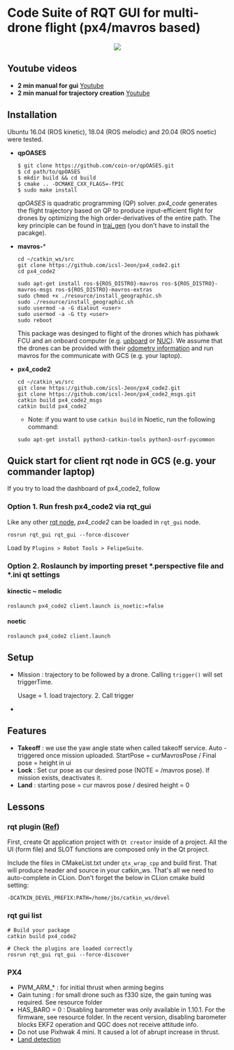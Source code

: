 # Code Suite of RQT GUI for multi-drone flight (px4/mavros based)


<p align = "center">
<img src= "https://github.com/icsl-Jeon/px4_code2/blob/master/img/intro.gif">
</p> 

## Youtube videos 

* **2 min manual for gui** [Youtube](https://www.youtube.com/watch?v=-kpmBBiJndk&t=51s)
* **2 min manual for trajectory creation** [Youtube](https://www.youtube.com/watch?v=-kpmBBiJndk&t=51s)


## Installation 

Ubuntu 16.04 (ROS kinetic), 18.04 (ROS melodic) and 20.04 (ROS noetic) were tested. 
  

* **qpOASES**

  ```
  $ git clone https://github.com/coin-or/qpOASES.git
  $ cd path/to/qpOASES
  $ mkdir build && cd build
  $ cmake .. -DCMAKE_CXX_FLAGS=-fPIC
  $ sudo make install
  ```
  *qpOASES* is quadratic programming (QP) solver. *px4_code* generates the flight trajectory based on QP to produce input-efficient flight for drones by optimizing the high order-derivatives of the entire path. The key principle can be found in [traj_gen](https://github.com/icsl-Jeon/traj_gen) (you don't have to install the pacakge).   
  

* **mavros-***
  ```
  cd ~/catkin_ws/src
  git clone https://github.com/icsl-Jeon/px4_code2.git
  cd px4_code2
  ```
  ```
  sudo apt-get install ros-${ROS_DISTRO}-mavros ros-${ROS_DISTRO}-mavros-msgs ros-${ROS_DISTRO}-mavros-extras 
  sudo chmod +x ./resource/install_geographic.sh 
  sudo ./resource/install_geographic.sh
  sudo usermod -a -G dialout <user>
  sudo usermod -a -G tty <user>
  sudo reboot
  ```
  This package was desinged to flight of the drones which has pixhawk FCU and an onboard computer (e.g. [upboard](https://up-board.org/) or [NUC](https://www.amazon.com/intel-nuc8i7/s?k=intel+nuc8i7&page=2)). We assume that the drones can be provided with their [odometry information](https://github.com/icsl-Jeon/px4_code2/blob/master/README.md#Setup) and run mavros for the communicate with GCS (e.g. your laptop).           
  
* **px4_code2**
  ```
  cd ~/catkin_ws/src
  git clone https://github.com/icsl-Jeon/px4_code2.git
  git clone https://github.com/icsl-Jeon/px4_code2_msgs.git
  catkin build px4_code2_msgs
  catkin build px4_code2
  ```
  * Note: if you want to use `catkin build` in Noetic, run the following command:
  ```
  sudo apt-get install python3-catkin-tools python3-osrf-pycommon
  ```
  
  

## Quick start for client rqt node in GCS (e.g. your commander laptop)
If you try to load the dashboard of px4_code2, follow

### Option 1. Run fresh px4_code2 via rqt_gui 
Like any other [rqt node](http://wiki.ros.org/rqt), *px4_code2* can be loaded in `rqt_gui` node.
```
rosrun rqt_gui rqt_gui --force-discover
```
Load by `Plugins > Robot Tools > FelipeSuite`.

###  Option 2. Roslaunch by importing preset *.perspective file and *.ini qt settings 
#### kinectic ~ melodic 

```
roslaunch px4_code2 client.launch is_noetic:=false
```

#### noetic 
```
roslaunch px4_code2 client.launch 
```


## Setup 

* Mission : trajectory to be followed by a drone. Calling `trigger()` will set triggerTime.

  Usage = 1. load trajectory. 2. Call trigger 

*  

## Features



* **Takeoff** : we use the yaw angle state when called takeoff service. Auto - triggered once mission uploaded.  StartPose = curMavrosPose  / Final pose = height in ui 
* **Lock** : Set cur pose as cur desired pose (NOTE = /mavros pose).  If mission exists, deactivates it.  
* **Land** : starting pose = cur mavros pose / desired height = 0 





## Lessons 

### rqt plugin ([Ref](https://fjp.at/ros/rqt-turtle/))

First, create Qt application project with `Qt creator` inside of a project. All the UI (form file) and SLOT functions are composed only in the Qt project.  

Include the files in CMakeList.txt under `qtx_wrap_cpp` and build first. That will produce header and source in your catkin_ws. That's all we need to auto-complete in CLion.  Don't forget the below in CLion cmake build setting: 

```
-DCATKIN_DEVEL_PREFIX:PATH=/home/jbs/catkin_ws/devel
```


### rqt gui list 
```
# Build your package 
catkin build px4_code2

# Check the plugins are loaded correctly
rosrun rqt_gui rqt_gui --force-discover

```

### PX4 

* PWM_ARM_* : for initial thrust when arming begins
* Gain tuning : for small drone such as f330 size, the gain tuning was required. See resource folder  
* HAS_BARO = 0 : Disabling barometer was only available in 1.10.1. For the firmware, see resource folder. 
  In the recent version, disabling barometer blocks EKF2 operation and QGC does not receive attitude info.
* Do not use Pixhwak 4 mini. It caused a lot of abrupt increase in thrust.   
* [Land detection](https://docs.px4.io/master/en/advanced_config/land_detector.html#land-detector-states) 
